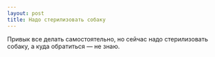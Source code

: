 ```yaml
---
layout: post 
title: Надо стерилизовать собаку 
--- 
```

Привык все делать самостоятельно, но сейчас надо стерилизовать собаку, а куда обратиться — не знаю.